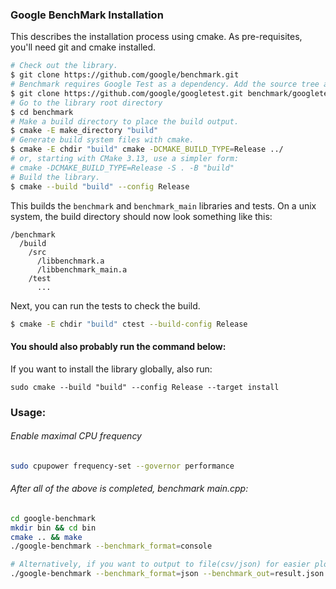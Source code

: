 ### Google BenchMark Installation 
This describes the installation process using cmake. As pre-requisites, you'll
need git and cmake installed.

```bash
# Check out the library.
$ git clone https://github.com/google/benchmark.git
# Benchmark requires Google Test as a dependency. Add the source tree as a subdirectory.
$ git clone https://github.com/google/googletest.git benchmark/googletest
# Go to the library root directory
$ cd benchmark
# Make a build directory to place the build output.
$ cmake -E make_directory "build"
# Generate build system files with cmake.
$ cmake -E chdir "build" cmake -DCMAKE_BUILD_TYPE=Release ../
# or, starting with CMake 3.13, use a simpler form:
# cmake -DCMAKE_BUILD_TYPE=Release -S . -B "build"
# Build the library.
$ cmake --build "build" --config Release
```
This builds the `benchmark` and `benchmark_main` libraries and tests.
On a unix system, the build directory should now look something like this:

```
/benchmark
  /build
    /src
      /libbenchmark.a
      /libbenchmark_main.a
    /test
      ...
```

Next, you can run the tests to check the build.

```bash
$ cmake -E chdir "build" ctest --build-config Release
```

#### You should also probably run the command below:
If you want to install the library globally, also run:
```
sudo cmake --build "build" --config Release --target install
```

### Usage:

###### Enable maximal CPU frequency
```bash
sudo cpupower frequency-set --governor performance
```

###### After all of the above is completed, benchmark main.cpp:

```bash
cd google-benchmark
mkdir bin && cd bin
cmake .. && make
./google-benchmark --benchmark_format=console

# Alternatively, if you want to output to file(csv/json) for easier plotting, use the following:
./google-benchmark --benchmark_format=json --benchmark_out=result.json
``` 
